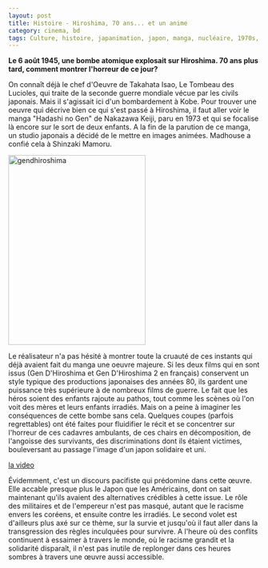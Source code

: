 ```yaml
---
layout: post
title: Histoire - Hiroshima, 70 ans... et un anime
category: cinema, bd
tags: Culture, histoire, japanimation, japon, manga, nucléaire, 1970s, 1980s
---
```


**Le 6 août 1945, une bombe atomique explosait sur Hiroshima. 70 ans plus tard, comment montrer l'horreur de ce jour?**

On connaît déjà le chef d'Oeuvre de Takahata Isao, Le Tombeau des Lucioles, qui traite de la seconde guerre mondiale vécue par les civils japonais. Mais il s'agissait ici d'un bombardement à Kobe. Pour trouver une oeuvre qui décrive bien ce qui s'est passé à Hiroshima, il faut aller voir le manga "Hadashi no Gen" de Nakazawa Keiji, paru en 1973 et qui se focalise là encore sur le sort de deux enfants. A la fin de la parution de ce manga, un studio japonais a décidé de le mettre en images animées. Madhouse a confié cela à Shinzaki Mamoru.

<img class="alignnone size-full wp-image-155" src="https://cheziceman.files.wordpress.com/2016/01/gendhiroshima.jpg" alt="gendhiroshima" width="274" height="380" />

Le réalisateur n'a pas hésité à montrer toute la cruauté de ces instants qui déjà avaient fait du manga une oeuvre majeure. Si les deux films qui en sont issus (Gen D'Hiroshima et Gen D'Hiroshima 2 en français) conservent un style typique des productions japonaises des années 80, ils gardent une puissance très supérieure à de nombreux films de guerre. Le fait que les héros soient des enfants rajoute au pathos, tout comme les scènes où l'on voit des mères et leurs enfants irradiés. Mais on a peine à imaginer les conséquences de cette bombe sans cela. Quelques coupes (parfois regrettables) ont été faites pour fluidifier le récit et se concentrer sur l'horreur de ces cadavres ambulants, de ces chairs en décomposition, de l'angoisse des survivants, des discriminations dont ils étaient victimes, bouleversant au passage l'image d'un japon solidaire et uni.

[la video](https://www.youtube.com/watch?v=t8MfEpgd5HU)

Évidemment, c'est un discours pacifiste qui prédomine dans cette œuvre. Elle accable presque plus le Japon que les Américains, dont on sait maintenant qu'ils avaient des alternatives crédibles à cette issue. Le rôle des militaires et de l'empereur n'est pas masqué, autant que le racisme envers les coréens, et ensuite contre les irradiés. Le second volet est d'ailleurs plus axé sur ce thème, sur la survie et jusqu'où il faut aller dans la transgression des règles inculquées pour survivre. A l'heure où des conflits continuent à essaimer à travers le monde, où le racisme grandit et la solidarité disparaît, il n'est pas inutile de replonger dans ces heures sombres à travers une œuvre aussi accessible.


